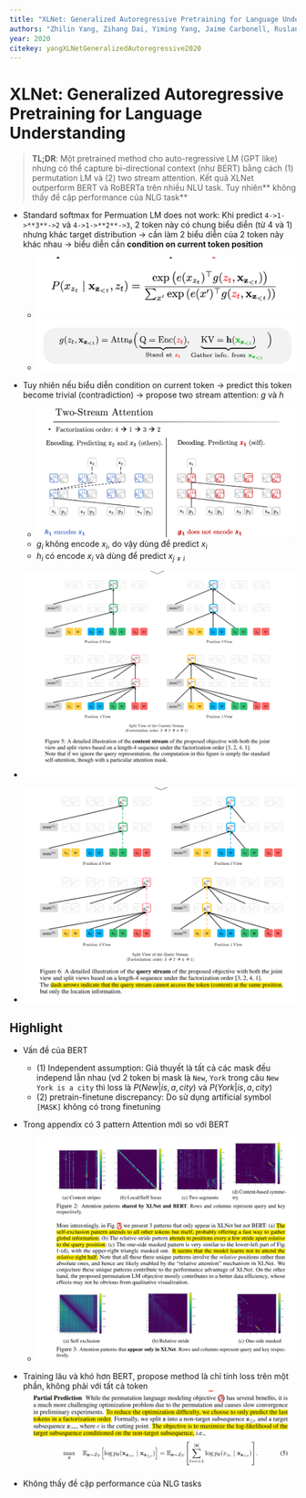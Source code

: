 ```yaml
---
title: "XLNet: Generalized Autoregressive Pretraining for Language Understanding"
authors: "Zhilin Yang, Zihang Dai, Yiming Yang, Jaime Carbonell, Ruslan Salakhutdinov, Quoc V. Le"
year: 2020
citekey: yangXLNetGeneralizedAutoregressive2020
---
```


# XLNet: Generalized Autoregressive Pretraining for Language Understanding
> **TL;DR**: Một pretrained method cho auto-regressive LM (GPT like) nhưng có thể capture bi-directional context (như BERT) bằng cách (1) permutation LM và (2) two stream attention. Kết quả XLNet outperform BERT và RoBERTa trên nhiều NLU task. Tuy nhiên** không thấy đề cập performance của NLG task**

- Standard softmax for Permuation LM does not work: Khi predict `4->1->**3**->2` và `4->1->**2**->3`, 2 token này có chung biểu diễn (từ 4 và 1) nhưng khác target distribution -> cần làm 2 biểu diễn của 2 token này khác nhau -> biểu diễn cần **condition on current token position**
  - ![](./static/images/2021-05-15-10-50-12.png)
  - ![](./static/images/2021-05-15-10-51-53.png)
- Tuy nhiên nếu biểu diễn condition on current token -> predict this token become trivial (contradiction) -> propose two stream attention: $g$ và $h$
  - ![](./static/images/2021-05-15-11-05-40.png)
  - $g_i$ không encode $x_i$, do vậy dùng để predict $x_i$
  - $h_i$ có encode $x_i$ và dùng để predict $x_{j \neq i}$

- ![](./static/images/2021-05-15-11-09-26.png)
- ![](./static/images/2021-05-15-11-09-43.png)

## Highlight
- Vấn đề của BERT
  - (1) Independent assumption: Giả thuyết là tất cả các mask đều independ lẫn nhau (vd 2 token bị mask là `New`, `York` trong câu `New York is a city` thì loss là $P(New|is,a,city)$ và $P(York |is,a,city)$
  - (2) pretrain-finetune discrepancy: Do sử dụng artificial symbol `[MASK]` không có trong finetuning

- Trong appendix có 3 pattern Attention mới so với BERT
  - ![](./static/images/2021-05-15-11-10-43.png)

-  Training lâu và khó hơn BERT, propose method là chỉ tính loss trên một phần, không phải với tất cả token ![](./static/images/2021-05-15-11-17-29.png)

- Không thấy đề cập performance của NLG tasks